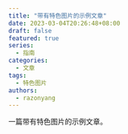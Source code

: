 ```yaml
---
title: "带有特色图片的示例文章"
date: 2023-03-04T20:26:48+08:00
draft: false
featured: true
series:
  - 指南
categories:
  - 文章
tags:
  - 特色图片
authors:
  - razonyang
---
```


一篇带有特色图片的示例文章。

<!--more-->
